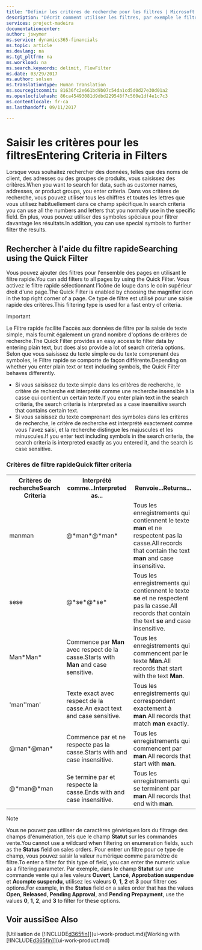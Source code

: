 ```yaml
---
title: "Définir les critères de recherche pour les filtres | Microsoft Docs"
description: "Décrit comment utiliser les filtres, par exemple le filtre rapide, pour préciser les résultats que vous obtenez lorsque vous recherchez des données."
services: project-madeira
documentationcenter: 
author: jswymer
ms.service: dynamics365-financials
ms.topic: article
ms.devlang: na
ms.tgt_pltfrm: na
ms.workload: na
ms.search.keywords: delimit, FlowFilter
ms.date: 03/29/2017
ms.author: solsen
ms.translationtype: Human Translation
ms.sourcegitcommit: 81636fc2e661bd9b07c54da1cd5d0d27e30d01a2
ms.openlocfilehash: 86ca45493081d9dbd229548f7c560e1df4e1c7c3
ms.contentlocale: fr-ca
ms.lasthandoff: 09/11/2017

---
```

# <a name="entering-criteria-in-filters"></a><span data-ttu-id="7f1de-103">Saisir les critères pour les filtres</span><span class="sxs-lookup"><span data-stu-id="7f1de-103">Entering Criteria in Filters</span></span>
<span data-ttu-id="7f1de-104">Lorsque vous souhaitez rechercher des données, telles que des noms de client, des adresses ou des groupes de produits, vous saisissez des critères.</span><span class="sxs-lookup"><span data-stu-id="7f1de-104">When you want to search for data, such as customer names, addresses, or product groups, you enter criteria.</span></span> <span data-ttu-id="7f1de-105">Dans vos critères de recherche, vous pouvez utiliser tous les chiffres et toutes les lettres que vous utilisez habituellement dans ce champ spécifique.</span><span class="sxs-lookup"><span data-stu-id="7f1de-105">In search criteria you can use all the numbers and letters that you normally use in the specific field.</span></span> <span data-ttu-id="7f1de-106">En plus, vous pouvez utiliser des symboles spéciaux pour filtrer davantage les résultats.</span><span class="sxs-lookup"><span data-stu-id="7f1de-106">In addition, you can use special symbols to further filter the results.</span></span>

## <a name="searching-using-the-quick-filter"></a><span data-ttu-id="7f1de-107">Rechercher à l'aide du filtre rapide</span><span class="sxs-lookup"><span data-stu-id="7f1de-107">Searching using the Quick Filter</span></span>
<span data-ttu-id="7f1de-108">Vous pouvez ajouter des filtres pour l'ensemble des pages en utilisant le filtre rapide.</span><span class="sxs-lookup"><span data-stu-id="7f1de-108">You can add filters to all pages by using the Quick Filter.</span></span> <span data-ttu-id="7f1de-109">Vous activez le filtre rapide sélectionnant l'icône de loupe dans le coin supérieur droit d'une page.</span><span class="sxs-lookup"><span data-stu-id="7f1de-109">The Quick Filter is enabled by choosing the magnifier icon in the top right corner of a page.</span></span> <span data-ttu-id="7f1de-110">Ce type de filtre est utilisé pour une saisie rapide des critères.</span><span class="sxs-lookup"><span data-stu-id="7f1de-110">This filtering type is used for a fast entry of criteria.</span></span>

> [!IMPORTANT]  
>   <span data-ttu-id="7f1de-111">Le Filtre rapide facilite l'accès aux données de filtre par la saisie de texte simple, mais fournit également un grand nombre d'options de critères de recherche.</span><span class="sxs-lookup"><span data-stu-id="7f1de-111">The Quick Filter provides an easy access to filter data by entering plain text, but does also provide a lot of search criteria options.</span></span> <span data-ttu-id="7f1de-112">Selon que vous saisissez du texte simple ou du texte comprenant des symboles, le Filtre rapide se comporte de façon différente.</span><span class="sxs-lookup"><span data-stu-id="7f1de-112">Depending on whether you enter plain text or text including symbols, the Quick Filter behaves differently.</span></span>  

* <span data-ttu-id="7f1de-113">Si vous saisissez du texte simple dans les critères de recherche, le critère de recherche est interprété comme une recherche insensible à la casse qui contient un certain texte.</span><span class="sxs-lookup"><span data-stu-id="7f1de-113">If you enter plain text in the search criteria, the search criteria is interpreted as a case insensitive search that contains certain text.</span></span>  
* <span data-ttu-id="7f1de-114">Si vous saisissez du texte comprenant des symboles dans les critères de recherche, le critère de recherche est interprété exactement comme vous l'avez saisi, et la recherche distingue les majuscules et les minuscules.</span><span class="sxs-lookup"><span data-stu-id="7f1de-114">If you enter text including symbols in the search criteria, the search criteria is interpreted exactly as you entered it, and the search is case sensitive.</span></span>

### <a name="quick-filter-criteria"></a><span data-ttu-id="7f1de-115">Critères de filtre rapide</span><span class="sxs-lookup"><span data-stu-id="7f1de-115">Quick filter criteria</span></span>
<!-- html syntax because symbols conflict with MarkDown syntax -->
<TABLE>
  <TR>
    <TH><span data-ttu-id="7f1de-116">Critères de recherche</span><span class="sxs-lookup"><span data-stu-id="7f1de-116">Search Criteria</span></span></TH>
    <TH><span data-ttu-id="7f1de-117">Interprété comme...</span><span class="sxs-lookup"><span data-stu-id="7f1de-117">Interpreted as...</span></span></TH>
    <TH><span data-ttu-id="7f1de-118">Renvoie...</span><span class="sxs-lookup"><span data-stu-id="7f1de-118">Returns...</span></span></TH>
  </TR>
  <TR>
    <TD><span data-ttu-id="7f1de-119">man</span><span class="sxs-lookup"><span data-stu-id="7f1de-119">man</span></span></TD>
    <TD><span data-ttu-id="7f1de-120">@&#42;man&#42;</span><span class="sxs-lookup"><span data-stu-id="7f1de-120">@&#42;man&#42;</span></span></TD>
    <TD><span data-ttu-id="7f1de-121">Tous les enregistrements qui contiennent le texte <b>man</b> et ne respectent pas la casse.</span><span class="sxs-lookup"><span data-stu-id="7f1de-121">All records that contain the text <b>man</b> and case insensitive.</span></span></TD>
  </TR>
  <TR>
    <TD><span data-ttu-id="7f1de-122">se</span><span class="sxs-lookup"><span data-stu-id="7f1de-122">se</span></span></TD>
    <TD><span data-ttu-id="7f1de-123">@&#42;se&#42;</span><span class="sxs-lookup"><span data-stu-id="7f1de-123">@&#42;se&#42;</span></span></TD>
    <TD><span data-ttu-id="7f1de-124">Tous les enregistrements qui contiennent le texte <b>se</b> et ne respectent pas la casse.</span><span class="sxs-lookup"><span data-stu-id="7f1de-124">All records that contain the text <b>se</b> and case insensitive.</span></span></TD>
  </TR>
  <TR>
    <TD><span data-ttu-id="7f1de-125">Man&#42;</span><span class="sxs-lookup"><span data-stu-id="7f1de-125">Man&#42;</span></span></TD>
    <TD><span data-ttu-id="7f1de-126">Commence par <b>Man</b> avec respect de la casse.</span><span class="sxs-lookup"><span data-stu-id="7f1de-126">Starts with <b>Man</b> and case sensitive.</span></span></TD>
    <TD><span data-ttu-id="7f1de-127">Tous les enregistrements qui commencent par le texte <b>Man</b>.</span><span class="sxs-lookup"><span data-stu-id="7f1de-127">All records that start with the text <b>Man</b>.</span></span></TD>
  </TR>
  <TR>
    <TD><span data-ttu-id="7f1de-128">'man'</span><span class="sxs-lookup"><span data-stu-id="7f1de-128">'man'</span></span></TD>
    <TD><span data-ttu-id="7f1de-129">Texte exact avec respect de la casse.</span><span class="sxs-lookup"><span data-stu-id="7f1de-129">An exact text and case sensitive.</span></span></TD>
    <TD><span data-ttu-id="7f1de-130">Tous les enregistrements qui correspondent exactement à <b>man</b>.</span><span class="sxs-lookup"><span data-stu-id="7f1de-130">All records that match <b>man</b> exactly.</span></span></TD>
  </TR>
  <TR>
    <TD><span data-ttu-id="7f1de-131">@man*</span><span class="sxs-lookup"><span data-stu-id="7f1de-131">@man*</span></span> </TD>
    <TD><span data-ttu-id="7f1de-132">Commence par et ne respecte pas la casse.</span><span class="sxs-lookup"><span data-stu-id="7f1de-132">Starts with and case insensitive.</span></span></TD>
    <TD><span data-ttu-id="7f1de-133">Tous les enregistrements qui commencent par <b>man</b>.</span><span class="sxs-lookup"><span data-stu-id="7f1de-133">All records that start with <b>man</b>.</span></span></TD>
  </TR>
    <TR>
    <TD><span data-ttu-id="7f1de-134">@&#42;man</span><span class="sxs-lookup"><span data-stu-id="7f1de-134">@&#42;man</span></span></TD>
    <TD><span data-ttu-id="7f1de-135">Se termine par et respecte la casse.</span><span class="sxs-lookup"><span data-stu-id="7f1de-135">Ends with and case insensitive.</span></span></TD>
    <TD><span data-ttu-id="7f1de-136">Tous les enregistrements qui se terminent par <b>man</b>.</span><span class="sxs-lookup"><span data-stu-id="7f1de-136">All records that end with <b>man</b>.</span></span></TD>
  </TR>
</TABLE>

> [!NOTE]  
>   <span data-ttu-id="7f1de-137">Vous ne pouvez pas utiliser de caractères génériques lors du filtrage des champs d'énumération, tels que le champ **Statut** sur les commandes vente.</span><span class="sxs-lookup"><span data-stu-id="7f1de-137">You cannot use a wildcard when filtering on enumeration fields, such as the **Status** field on sales orders.</span></span> <span data-ttu-id="7f1de-138">Pour entrer un filtre pour ce type de champ, vous pouvez saisir la valeur numérique comme paramètre de filtre.</span><span class="sxs-lookup"><span data-stu-id="7f1de-138">To enter a filter for this type of field, you can enter the numeric value as a filtering parameter.</span></span> <span data-ttu-id="7f1de-139">Par exemple, dans le champ **Statut** sur une commande vente qui a les valeurs **Ouvert**, **Lancé**, **Approbation suspendue** et **Acompte suspendu**, utilisez les valeurs **0**, **1**, **2** et **3** pour filtrer ces options.</span><span class="sxs-lookup"><span data-stu-id="7f1de-139">For example, in the **Status** field on a sales order that has the values **Open**, **Released**, **Pending Approval**, and **Pending Prepayment**, use the values **0**, **1**, **2**, and **3** to filter for these options.</span></span>  

## <a name="see-also"></a><span data-ttu-id="7f1de-140">Voir aussi</span><span class="sxs-lookup"><span data-stu-id="7f1de-140">See Also</span></span>
<span data-ttu-id="7f1de-141">[Utilisation de [!INCLUDE[d365fin](includes/d365fin_md.md)]](ui-work-product.md)</span><span class="sxs-lookup"><span data-stu-id="7f1de-141">[Working with [!INCLUDE[d365fin](includes/d365fin_md.md)]](ui-work-product.md)</span></span>

